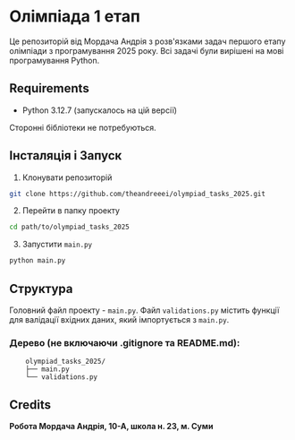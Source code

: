 # Олімпіада 1 етап
Це репозиторій від Мордача Андрія з розв'язками задач першого етапу олімпіади з програмування 2025 року. Всі задачі були вирішені на мові програмування Python.

## Requirements
- Python 3.12.7 (запускалось на цій версії)

 Сторонні бібліотеки не потребуються.

## Інсталяція і Запуск

1. Клонувати репозиторій
```bash
git clone https://github.com/theandreeei/olympiad_tasks_2025.git
```

2. Перейти в папку проекту
```bash
cd path/to/olympiad_tasks_2025
```

3. Запустити `main.py`
```bash
python main.py
```

## Структура

Головний файл проекту - `main.py`. Файл `validations.py` містить функції для валідації вхідних даних, який імпортується з `main.py`.

### Дерево (не включаючи .gitignore та README.md):
```
    olympiad_tasks_2025/
    ├── main.py
    └── validations.py
```


## Credits

**Робота Мордача Андрія, 10-А, школа н. 23, м. Суми**

